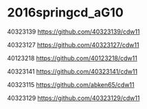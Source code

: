 # 2016springcd_aG10

40323139  https://github.com/40323139/cdw11

40323127  https://github.com/40323127/cdw11

40123218  https://github.com/40123218/cdw11

40323141  https://github.com/40323141/cdw11

40323115  https://github.com/abken65/cdw11

40323129  https://github.com/40323129/cdw11